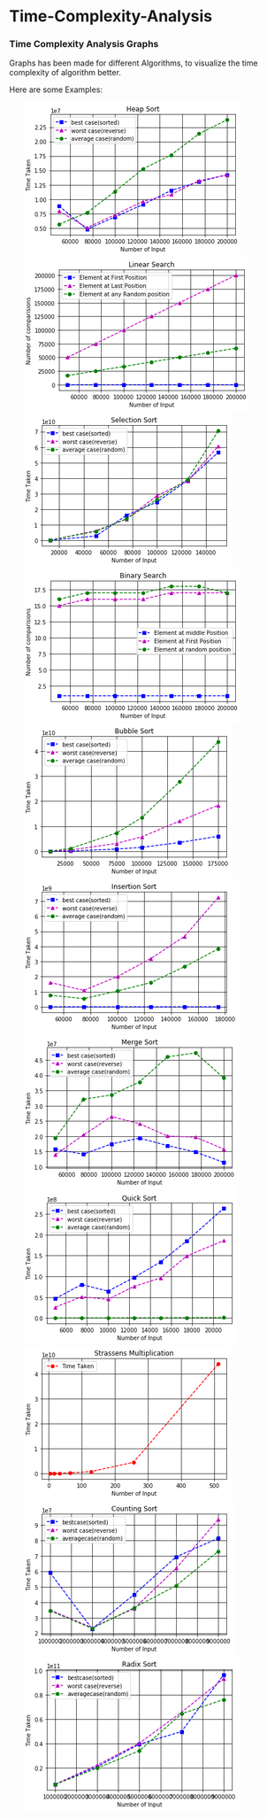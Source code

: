 # Time-Complexity-Analysis


### Time Complexity Analysis Graphs

Graphs has been made for different Algorithms, to visualize the time complexity of algorithm better.

Here are some Examples:

<ul>
<img src="https://github.com/ravi7799/Time-Complexity-Analysis/blob/master/Graph%20Generated/Heap_sort_graph.png">
<img src="https://github.com/ravi7799/Time-Complexity-Analysis/blob/master/Graph%20Generated/Linear_search_graph.png">
<img src="https://github.com/ravi7799/Time-Complexity-Analysis/blob/master/Graph%20Generated/Selection_sort_graph.png">
<img src="https://github.com/ravi7799/Time-Complexity-Analysis/blob/master/Graph%20Generated/binary_search_graph.png">
<img src="https://github.com/ravi7799/Time-Complexity-Analysis/blob/master/Graph%20Generated/bubblesort_graph.png">
<img src="https://github.com/ravi7799/Time-Complexity-Analysis/blob/master/Graph%20Generated/insertion_sort_graph.png">
<img src="https://github.com/ravi7799/Time-Complexity-Analysis/blob/master/Graph%20Generated/merge_sort_graph.png">
<img src="https://github.com/ravi7799/Time-Complexity-Analysis/blob/master/Graph%20Generated/quick_sort_graph.png">
<img src="https://github.com/ravi7799/Time-Complexity-Analysis/blob/master/Graph%20Generated/strassens_mul_graph.png">
<img src="https://github.com/ravi7799/Time-Complexity-Analysis/blob/master/Graph%20Generated/counting_sort_graph.png">
<img src="https://github.com/ravi7799/Time-Complexity-Analysis/blob/master/Graph%20Generated/Radix_sort_graph.png">
</ul>
